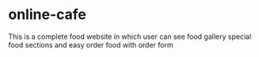# online-cafe
This is a complete food website in which user can see food gallery special food sections and easy order food with order form
